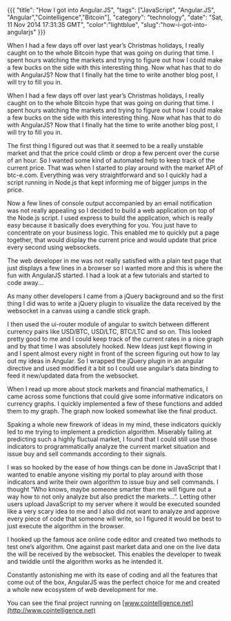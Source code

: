 {{{
  "title": "How I got into Angular.JS",
  "tags": ["JavaScript", "Angular.JS", "Angular","Cointelligence","Bitcoin"],
  "category": "technology",
  "date": "Sat, 11 Nov 2014 17:31:35 GMT",
  "color":"lightblue",
  "slug":"how-i-got-into-angularjs"
}}}

When I had a few days off over last year’s Christmas holidays, I really
caught on to the whole Bitcoin hype that was going on during that time.
I spent hours watching the markets and trying to figure out how I could
make a few bucks on the side with this interesting thing. Now what has
that to do with AngularJS? Now that I finally hat the time to write
another blog post, I will try to fill you in.
<!--more-->
When I had a few days off over last year’s Christmas holidays, I really
caught on to the whole Bitcoin hype that was going on during that time.
I spent hours watching the markets and trying to figure out how I could
make a few bucks on the side with this interesting thing. Now what has
that to do with AngularJS? Now that I finally hat the time to write
another blog post, I will try to fill you in.

The first thing I figured out was that it seemed to be a really unstable
market and that the price could climb or drop a few percent over the
curse of an hour. So I wanted some kind of automated help to keep track
of the current price. That was when I started to play around with the
market API of btc-e.com. Everything was very straightforward and so I
quickly had a script running in Node.js that kept informing me of bigger
jumps in the price.

Now a few lines of console output accompanied by an email notification
was not really appealing so I decided to build a web application on top
of the Node.js script. I used express to build the application, which is
really easy because it basically does everything for you. You just have
to concentrate on your business logic. This enabled me to quickly put a
page together, that would display the current price and would update
that price every second using websockets.

The web developer in me was not really satisfied with a plain text page
that just displays a few lines in a browser so I wanted more and this is
where the fun with AngularJS started. I had a look at a few tutorials
and started to code away…

As many other developers I came from a jQuery background and so the
first thing I did was to write a jQuery plugin to visualize the data
received by the websocket in a canvas using a candle stick graph.

I then used the ui-router module of angular to switch between different
currency pairs like USD/BTC, USD/LTC, BTC/LTC and so on. This looked
pretty good to me and I could keep track of the current rates in a nice
graph and by that time I was absolutely hooked. New Ideas just kept
flowing in and I spent almost every night in front of the screen
figuring out how to lay out my ideas in Angular. So I wrapped the jQuery
plugin in an angular directive and used modified it a bit so I could use
angular’s data binding to feed it new/updated data from the
websocket.

When I read up more about stock markets and financial mathematics, I
came across some functions that could give some informative indicators
on currency graphs. I quickly implemented a few of these functions and
added them to my graph. The graph now looked somewhat like the final
product.

Spaking a whole new firework of ideas in my mind, these indicators
quickly led to me trying to implement a prediction algorithm. Miserably
failing at predicting such a highly fluctual market, I found that I
could still use those indicators to programmatically analyze the current
market situation and issue buy and sell commands according to their
signals.

I was so hooked by the ease of how things can be done in JavaScript that
I wanted to enable anyone visiting my portal to play around with those
indicators and write their own algorithm to issue buy and sell commands.
I thought “Who knows, maybe someone smarter than me will figure out a
way how to not only analyze but also predict the markets…”. Letting
other users upload JavaScript to my server where it would be executed
sounded like a very scary idea to me and I also did not want to analyze
and approve every piece of code that someone will write, so I figured it
would be best to just execute the algorithm in the browser.

I hooked up the famous ace online code editor and created two methods to
test one’s algorithm. One against past market data and one on the live
data the will be received by the websocket. This enables the developer
to tweak and twiddle until the algorithm works as he intended it.

Constantly astonishing me with its ease of coding and all the features
that come out of the box, AngularJS was the perfect choice for me and
created a whole new ecosystem of web development for me.

You can see the final project running on [www.cointelligence.net](http://www.cointelligence.net)
